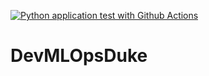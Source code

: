 [![Python application test with Github Actions](https://github.com/richardvlas/DevMLOpsDuke/actions/workflows/testing-ci.yml/badge.svg)](https://github.com/richardvlas/DevMLOpsDuke/actions/workflows/testing-ci.yml)

# DevMLOpsDuke
